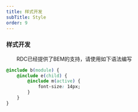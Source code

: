 ```yaml
---
title: 样式开发
subTitle: Style
order: 9
---
```


### 样式开发

&emsp;&emsp;RDC已经提供了BEM的支持，请使用如下语法编写
```css
@include b(module) {
    @include e(child) {
        @include m(active) {
            font-size: 14px;
        }
    }
}
```

